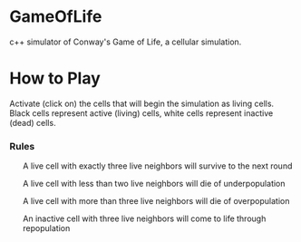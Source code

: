 # GameOfLife

c++ simulator of <link href='https://en.wikipedia.org/wiki/Conway%27s_Game_of_Life'>Conway's Game of Life, a cellular simulation.</link>

<h1>How to Play</h1>
Activate (click on) the cells that will begin the simulation as living cells. 
Black cells represent active (living) cells, white cells represent inactive (dead) cells. 

<h3>Rules</h3>
<ol>A live cell with exactly three live neighbors will survive to the next round</ol>
<ol>A live cell with less than two live neighbors will die of underpopulation</ol>
<ol>A live cell with more than three live neighbors will die of overpopulation</ol>
<ol>An inactive cell with three live neighbors will come to life through repopulation</ol>
